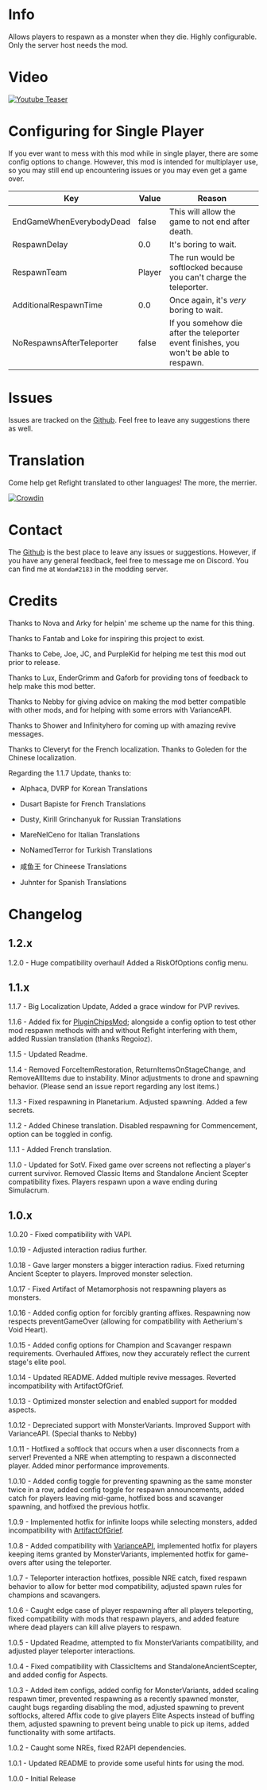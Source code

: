 
# Info

Allows players to respawn as a monster when they die. Highly configurable. Only the server host needs the mod.

# Video

[![Youtube Teaser](https://img.youtube.com/vi/4BdSJ4V8CPI/0.jpg)](https://www.youtube.com/watch?v=4BdSJ4V8CPI)

# Configuring for Single Player

If you ever want to mess with this mod while in single player, there are some config options to change. However, this mod is intended for multiplayer use, so you may still end up encountering issues or you may even get a game over.

| Key | Value | Reason |
|---|---|---|
|EndGameWhenEverybodyDead|false|This will allow the game to not end after death.|
|RespawnDelay|0.0|It's boring to wait.|
|RespawnTeam|Player|The run would be softlocked because you can't charge the teleporter.|
|AdditionalRespawnTime|0.0|Once again, it's *very* boring to wait.|
|NoRespawnsAfterTeleporter|false|If you somehow die after the teleporter event finishes, you won't be able to respawn.|

# Issues

Issues are tracked on the [Github](https://github.com/WondaMegapon/Refightilization/issues). Feel free to leave any suggestions there as well.

# Translation

Come help get Refight translated to other languages! The more, the merrier.

[![Crowdin](https://badges.crowdin.net/refightilization-risk-of-rain/localized.svg)](https://crowdin.com/project/refightilization-risk-of-rain)

# Contact

The [Github](https://github.com/WondaMegapon/Refightilization/issues) is the best place to leave any issues or suggestions. However, if you have any general feedback, feel free to message me on Discord. You can find me at `Wonda#2183` in the modding server.

# Credits

Thanks to Nova and Arky for helpin' me scheme up the name for this thing.

Thanks to Fantab and Loke for inspiring this project to exist. 

Thanks to Cebe, Joe, JC, and PurpleKid for helping me test this mod out prior to release.

Thanks to Lux, EnderGrimm and Gaforb for providing tons of feedback to help make this mod better.

Thanks to Nebby for giving advice on making the mod better compatible with other mods, and for helping with some errors with VarianceAPI.

Thanks to Shower and Infinityhero for coming up with amazing revive messages.

Thanks to Cleveryt for the French localization. Thanks to Goleden for the Chinese localization.

Regarding the 1.1.7 Update, thanks to:

- Alphaca, DVRP for Korean Translations

- Dusart Bapiste for French Translations

- Dusty, Kirill Grinchanyuk for Russian Translations

- MareNelCeno for Italian Translations

- NoNamedTerror for Turkish Translations

- 咸鱼王 for Chineese Translations

- Juhnter for Spanish Translations

# Changelog

## 1.2.x

1.2.0 - Huge compatibility overhaul! Added a RiskOfOptions config menu.

## 1.1.x

1.1.7 - Big Localization Update, Added a grace window for PVP revives.

1.1.6 - Added fix for [PluginChipsMod](https://thunderstore.io/package/RumblingJOSEPH/PlugInChipsMod/1.0.11/); alongside a config option to test other mod respawn methods with and without Refight interfering with them, added Russian translation (thanks Regoioz).

1.1.5 - Updated Readme.

1.1.4 - Removed ForceItemRestoration, ReturnItemsOnStageChange, and RemoveAllItems due to instability. Minor adjustments to drone and spawning behavior. (Please send an issue report regarding any lost items.)

1.1.3 - Fixed respawning in Planetarium. Adjusted spawning. Added a few secrets.

1.1.2 - Added Chinese translation. Disabled respawning for Commencement, option can be toggled in config.

1.1.1 - Added French translation.

1.1.0 - Updated for SotV. Fixed game over screens not reflecting a player's current survivor. Removed Classic Items and Standalone Ancient Scepter compatibility fixes. Players respawn upon a wave ending during Simulacrum.

## 1.0.x

1.0.20 - Fixed compatibility with VAPI.

1.0.19 - Adjusted interaction radius further.

1.0.18 - Gave larger monsters a bigger interaction radius. Fixed returning Ancient Scepter to players. Improved monster selection.

1.0.17 - Fixed Artifact of Metamorphosis not respawning players as monsters.

1.0.16 - Added config option for forcibly granting affixes. Respawning now respects preventGameOver (allowing for compatibility with Aetherium's Void Heart).

1.0.15 - Added config options for Champion and Scavanger respawn requirements. Overhauled Affixes, now they accurately reflect the current stage's elite pool.

1.0.14 - Updated README. Added multiple revive messages. Reverted incompatibility with ArtifactOfGrief.

1.0.13 - Optimized monster selection and enabled support for modded aspects.

1.0.12 - Depreciated support with MonsterVariants. Improved Support with VarianceAPI. (Special thanks to Nebby)

1.0.11 - Hotfixed a softlock that occurs when a user disconnects from a server! Prevented a NRE when attempting to respawn a disconnected player. Added minor performance improvements.

1.0.10 - Added config toggle for preventing spawning as the same monster twice in a row, added config toggle for respawn announcements, added catch for players leaving mid-game, hotfixed boss and scavanger spawning, and hotfixed the previous hotfix.

1.0.9 - Implemented hotfix for infinite loops while selecting monsters, added incompatibility with [ArtifactOfGrief](https://thunderstore.io/package/kking117/ArtifactOfGrief/).

1.0.8 - Added compatibility with [VarianceAPI](https://thunderstore.io/package/Nebby/VarianceAPI/), implemented hotfix for players keeping items granted by MonsterVariants, implemented hotfix for game-overs after using the teleporter.

1.0.7 - Teleporter interaction hotfixes, possible NRE catch, fixed respawn behavior to allow for better mod compatibility, adjusted spawn rules for champions and scavangers.

1.0.6 - Caught edge case of player respawning after all players teleporting, fixed compatibility with mods that respawn players, and added feature where dead players can kill alive players to respawn.

1.0.5 - Updated Readme, attempted to fix MonsterVariants compatibility, and adjusted player teleporter interactions.

1.0.4 - Fixed compatibility with ClassicItems and StandaloneAncientScepter, and added config for Aspects.

1.0.3 - Added item configs, added config for MonsterVariants, added scaling respawn timer, prevented respawning as a recently spawned monster, caught bugs regarding disabling the mod, adjusted spawning to prevent softlocks, altered Affix code to give players Elite Aspects instead of buffing them, adjusted spawning to prevent being unable to pick up items, added functionality with some artifacts.

1.0.2 - Caught some NREs, fixed R2API dependencies.

1.0.1 - Updated README to provide some useful hints for using the mod.

1.0.0 - Initial Release